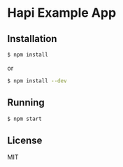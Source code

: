 # Hapi Example App

## Installation
```sh
$ npm install
```
or
```sh
$ npm install --dev
```

## Running
```sh
$ npm start
```

## License
MIT
